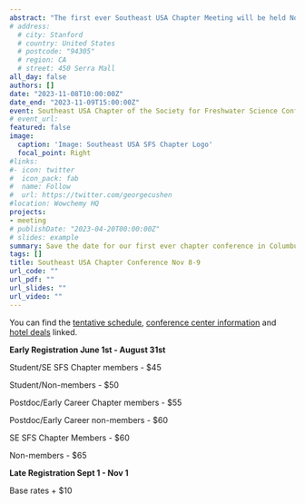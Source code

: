 ```yaml
---
abstract: "The first ever Southeast USA Chapter Meeting will be held November 8-9 at the Cunningham Conference Center in Columbus, GA."
# address:
  # city: Stanford
  # country: United States
  # postcode: "94305"
  # region: CA
  # street: 450 Serra Mall
all_day: false
authors: []
date: "2023-11-08T10:00:00Z"
date_end: "2023-11-09T15:00:00Z"
event: Southeast USA Chapter of the Society for Freshwater Science Conference
# event_url:
featured: false
image:
  caption: 'Image: Southeast USA SFS Chapter Logo'
  focal_point: Right
#links:
#- icon: twitter
#  icon_pack: fab
#  name: Follow
#  url: https://twitter.com/georgecushen
#location: Wowchemy HQ
projects:
- meeting
# publishDate: "2023-04-20T00:00:00Z"
# slides: example
summary: Save the date for our first ever chapter conference in Columbus, GA on November 8-9th.
tags: []
title: Southeast USA Chapter Conference Nov 8-9
url_code: ""
url_pdf: ""
url_slides: ""
url_video: ""
---
```


You can find the [tentative schedule](https://docs.google.com/spreadsheets/d/1d3knqp_XqqUT__1PK0CNounmzNDwkgGG/edit?usp=sharing&ouid=104074957416161539639&rtpof=true&sd=true), [conference center information](https://conference.columbusstate.edu/) and [hotel deals](https://events.columbusstate.edu/hotels/) linked.



**Early Registration June 1st - August 31st**

Student/SE SFS Chapter members - $45

Student/Non-members - $50

Postdoc/Early Career Chapter members - $55

Postdoc/Early Career non-members - $60

SE SFS Chapter Members - $60

Non-members - $65


**Late Registration Sept 1 - Nov 1**

Base rates + $10
